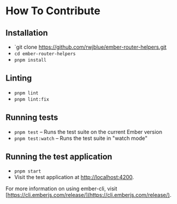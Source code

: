 # How To Contribute

## Installation

* `git clone https://github.com/rwjblue/ember-router-helpers.git
* `cd ember-router-helpers`
* `pnpm install`

## Linting

* `pnpm lint`
* `pnpm lint:fix`

## Running tests

* `pnpm test` – Runs the test suite on the current Ember version
* `pnpm test:watch` – Runs the test suite in "watch mode"

## Running the test application

* `pnpm start`
* Visit the test application at [http://localhost:4200](http://localhost:4200).

For more information on using ember-cli, visit [https://cli.emberjs.com/release/](https://cli.emberjs.com/release/).
